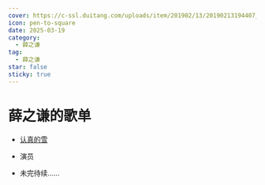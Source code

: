 ```yaml
---
cover: https://c-ssl.duitang.com/uploads/item/201902/13/20190213194407_akvyz.thumb.1000_0.jpg
icon: pen-to-square
date: 2025-03-19
category:
  - 薛之谦
tag:
  - 薛之谦
star: false
sticky: true
---
```


# 薛之谦的歌单

- [认真的雪](https://baike.baidu.com/item/认真的雪/6488943?fromModule=lemma_inlink)

- 演员
- 未完待续……
